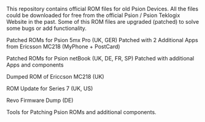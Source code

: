 This repository contains official ROM files for old Psion Devices.
All the files could be downloaded for free from the official Psion / Psion Teklogix Website in the past.
Some of this ROM files are upgraded (patched) to solve some bugs or add functionality.

Patched ROMs for Psion 5mx Pro (UK, GER)
Patched with 2 Additional Apps from Ericsson MC218 (MyPhone + PostCard)

Patched ROMs for Psion netBook (UK, DE, FR, SP)
Patched with additional Apps and components

Dumped ROM of Ericcson MC218 (UK)

ROM Update for Series 7 (UK, US)

Revo Firmware Dump (DE)

Tools for Patching Psion ROMs and additional components.
